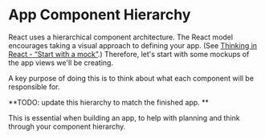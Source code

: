 # App Component Hierarchy

React uses a hierarchical component architecture.  The React model encourages taking a visual approach to defining your app.  (See [Thinking in React - “Start with a mock”](https://facebook.github.io/react/docs/thinking-in-react.html).) Therefore, let's start with some mockups of the app views we'll be creating.

A key purpose of doing this is to think about what each component will be responsible for.

**TODO: update this hierarchy to match the finished app.
**


This is essential when building an app, to help with planning and think through your component hierarchy.  
